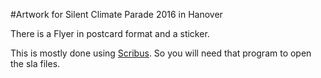 #Artwork for Silent Climate Parade 2016 in Hanover

There is a Flyer in postcard format and a sticker.

This is mostly done using [Scribus](https://www.scribus.net/).
So you will need that program to open the sla files.
